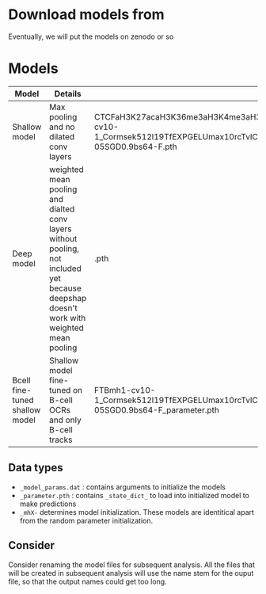 # Download models from

Eventually, we will put the models on zenodo or so

# Models

| Model | Details | File name |
| --- | --- | --- | 
| Shallow model | Max pooling and no dilated conv layers | CTCFaH3K27acaH3K36me3aH3K4me3aH33aH3K27me3aH3K4me1aATAConseq2krcomp_mh1-cv10-1_Cormsek512l19TfEXPGELUmax10rcTvlCota_tc2dNoned1s1r1l7ma5nfc3s1024cbnoTfdo0.1tr1e-05SGD0.9bs64-F.pth |
| Deep model | weighted mean pooling and dialted conv layers without pooling, not included yet because deepshap doesn't work with weighted mean pooling | .pth |
| Bcell fine-tuned shallow model | Shallow model fine-tuned on B-cell OCRs and only B-cell tracks | FTBmh1-cv10-1_Cormsek512l19TfEXPGELUmax10rcTvlCota_tc2dNoned1s1r1l7ma5nfc3s1024cbnoTfdo0.1tr1e-05SGD0.9bs64-F_parameter.pth |

## Data types

- `_model_params.dat` : contains arguments to initialize the models
- `_parameter.pth` : contains `_state_dict_` to load into initialized model to make predictions
- `_mhX-` determines model initialization. These models are identitical apart from the random parameter initialization. 

## Consider

Consider renaming the model files for subsequent analysis. All the files that will be created in subsequent analysis will use the name stem for the ouput file, so that the output names could get too long.

